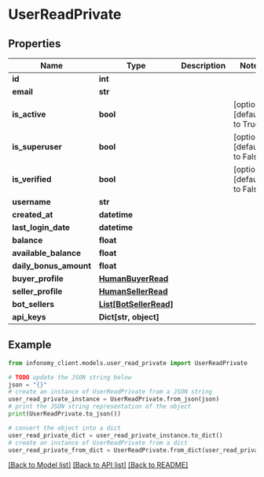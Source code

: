 # UserReadPrivate


## Properties

Name | Type | Description | Notes
------------ | ------------- | ------------- | -------------
**id** | **int** |  | 
**email** | **str** |  | 
**is_active** | **bool** |  | [optional] [default to True]
**is_superuser** | **bool** |  | [optional] [default to False]
**is_verified** | **bool** |  | [optional] [default to False]
**username** | **str** |  | 
**created_at** | **datetime** |  | 
**last_login_date** | **datetime** |  | 
**balance** | **float** |  | 
**available_balance** | **float** |  | 
**daily_bonus_amount** | **float** |  | 
**buyer_profile** | [**HumanBuyerRead**](HumanBuyerRead.md) |  | 
**seller_profile** | [**HumanSellerRead**](HumanSellerRead.md) |  | 
**bot_sellers** | [**List[BotSellerRead]**](BotSellerRead.md) |  | 
**api_keys** | **Dict[str, object]** |  | 

## Example

```python
from infonomy_client.models.user_read_private import UserReadPrivate

# TODO update the JSON string below
json = "{}"
# create an instance of UserReadPrivate from a JSON string
user_read_private_instance = UserReadPrivate.from_json(json)
# print the JSON string representation of the object
print(UserReadPrivate.to_json())

# convert the object into a dict
user_read_private_dict = user_read_private_instance.to_dict()
# create an instance of UserReadPrivate from a dict
user_read_private_from_dict = UserReadPrivate.from_dict(user_read_private_dict)
```
[[Back to Model list]](../README.md#documentation-for-models) [[Back to API list]](../README.md#documentation-for-api-endpoints) [[Back to README]](../README.md)


